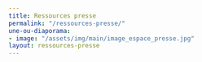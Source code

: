 ```yaml
---
title: Ressources presse
permalink: "/ressources-presse/"
une-ou-diaporama:
- image: "/assets/img/main/image_espace_presse.jpg"
layout: ressources-presse
---
```


